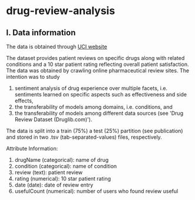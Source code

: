 # drug-review-analysis
## I. Data information
The data is obtained through [UCI website](http://archive.ics.uci.edu/ml/datasets/Drug+Review+Dataset+%28Drugs.com%29)

The dataset provides patient reviews on specific drugs along with related conditions and a 10 star patient rating reflecting overall patient satisfaction. The data was obtained by crawling online pharmaceutical review sites. The intention was to study 

1. sentiment analysis of drug experience over multiple facets, i.e. sentiments learned on specific aspects such as effectiveness and side effects, 
2. the transferability of models among domains, i.e. conditions, and 
3. the transferability of models among different data sources (see 'Drug Review Dataset (Druglib.com)'). 

The data is split into a train (75%) a test (25%) partition (see publication) and stored in two .tsv (tab-separated-values) files, respectively. 

Attribute Information:

1. drugName (categorical): name of drug 
2. condition (categorical): name of condition 
3. review (text): patient review 
4. rating (numerical): 10 star patient rating 
5. date (date): date of review entry 
6. usefulCount (numerical): number of users who found review useful
